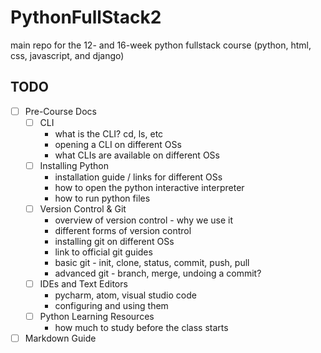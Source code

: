 # PythonFullStack2
main repo for the 12- and 16-week python fullstack course (python, html, css, javascript, and django)

## TODO


- [ ] Pre-Course Docs
  - [ ] CLI
    - what is the CLI? cd, ls, etc
    - opening a CLI on different OSs
    - what CLIs are available on different OSs
  - [ ] Installing Python
    - installation guide / links for different OSs
    - how to open the python interactive interpreter
    - how to run python files
  - [ ] Version Control & Git
    - overview of version control - why we use it
    - different forms of version control
    - installing git on different OSs
    - link to official git guides
    - basic git - init, clone, status, commit, push, pull
    - advanced git - branch, merge, undoing a commit?
  - [ ] IDEs and Text Editors
    - pycharm, atom, visual studio code
    - configuring and using them
  - [ ] Python Learning Resources
    - how much to study before the class starts

- [ ] Markdown Guide
